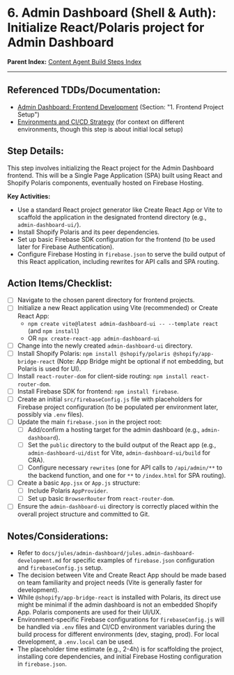 # 6. Admin Dashboard (Shell & Auth): Initialize React/Polaris project for Admin Dashboard

**Parent Index:** [Content Agent Build Steps Index](index.md)

---

## Referenced TDDs/Documentation:
*   [Admin Dashboard: Frontend Development](../../jules/admin-dashboard/jules.admin-dashboard-development.md) (Section: "1. Frontend Project Setup")
*   [Environments and CI/CD Strategy](../../jules/environments-and-cicd-strategy.md) (for context on different environments, though this step is about initial local setup)

## Step Details:
This step involves initializing the React project for the Admin Dashboard frontend. This will be a Single Page Application (SPA) built using React and Shopify Polaris components, eventually hosted on Firebase Hosting.

**Key Activities:**
*   Use a standard React project generator like Create React App or Vite to scaffold the application in the designated frontend directory (e.g., `admin-dashboard-ui/`).
*   Install Shopify Polaris and its peer dependencies.
*   Set up basic Firebase SDK configuration for the frontend (to be used later for Firebase Authentication).
*   Configure Firebase Hosting in `firebase.json` to serve the build output of this React application, including rewrites for API calls and SPA routing.

## Action Items/Checklist:
- [ ] Navigate to the chosen parent directory for frontend projects.
- [ ] Initialize a new React application using Vite (recommended) or Create React App:
    - `npm create vite@latest admin-dashboard-ui -- --template react` (and `npm install`)
    - OR `npx create-react-app admin-dashboard-ui`
- [ ] Change into the newly created `admin-dashboard-ui` directory.
- [ ] Install Shopify Polaris: `npm install @shopify/polaris @shopify/app-bridge-react` (Note: App Bridge might be optional if not embedding, but Polaris is used for UI).
- [ ] Install `react-router-dom` for client-side routing: `npm install react-router-dom`.
- [ ] Install Firebase SDK for frontend: `npm install firebase`.
- [ ] Create an initial `src/firebaseConfig.js` file with placeholders for Firebase project configuration (to be populated per environment later, possibly via `.env` files).
- [ ] Update the main `firebase.json` in the project root:
    - [ ] Add/confirm a hosting target for the admin dashboard (e.g., `admin-dashboard`).
    - [ ] Set the `public` directory to the build output of the React app (e.g., `admin-dashboard-ui/dist` for Vite, `admin-dashboard-ui/build` for CRA).
    - [ ] Configure necessary `rewrites` (one for API calls to `/api/admin/**` to the backend function, and one for `**` to `/index.html` for SPA routing).
- [ ] Create a basic `App.jsx` or `App.js` structure:
    - [ ] Include Polaris `AppProvider`.
    - [ ] Set up basic `BrowserRouter` from `react-router-dom`.
- [ ] Ensure the `admin-dashboard-ui` directory is correctly placed within the overall project structure and committed to Git.

## Notes/Considerations:
*   Refer to `docs/jules/admin-dashboard/jules.admin-dashboard-development.md` for specific examples of `firebase.json` configuration and `firebaseConfig.js` setup.
*   The decision between Vite and Create React App should be made based on team familiarity and project needs (Vite is generally faster for development).
*   While `@shopify/app-bridge-react` is installed with Polaris, its direct use might be minimal if the admin dashboard is not an embedded Shopify App. Polaris components are used for their UI/UX.
*   Environment-specific Firebase configurations for `firebaseConfig.js` will be handled via `.env` files and CI/CD environment variables during the build process for different environments (dev, staging, prod). For local development, a `.env.local` can be used.
*   The placeholder time estimate (e.g., 2-4h) is for scaffolding the project, installing core dependencies, and initial Firebase Hosting configuration in `firebase.json`.
